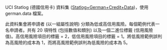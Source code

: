 ﻿UCI Statlog (德國信用卡) 資料集 (<a href="http://archive.ics.uci.edu/ml/datasets/Statlog+(German+Credit+Data)">Statlog+German+Credit+Data</a>)，使用 german.data 檔案。<p>此資料集會將申請者 (以一組屬性說明) 分類為低或高信用風險。每個範例代表一名申請者。共有 20 項特性 (包括數值和類別) 以及一個二進位標籤 (信用風險值)。高信用風險項目的標籤 = 2，低信用風險項目的標籤 = 1。將低風險範例誤判為高風險的成本為 1，而將高風險範例誤判為低風險的成本為 5。

<!--HONumber=35.1-->

